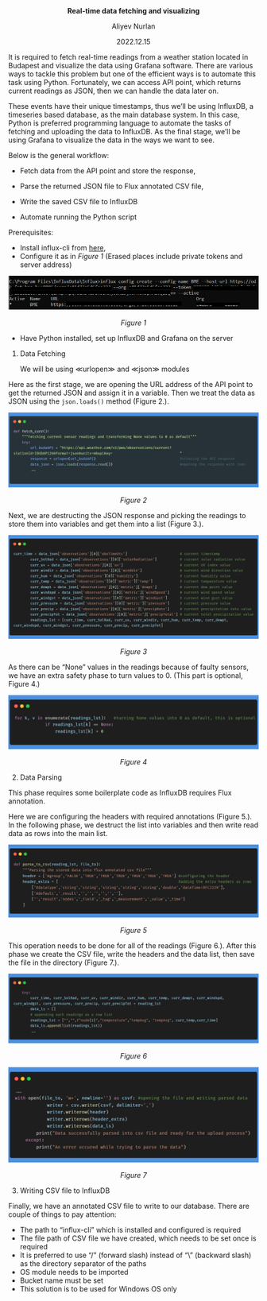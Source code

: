 <div align="center">
<b>Real-time data fetching and visualizing</b>

Aliyev Nurlan

2022.12.15
</div>

It is required to fetch real-time readings from a weather station located in Budapest and visualize the data using Grafana software. There are various ways to tackle this problem but one of the efficient ways is to automate this task using Python. Fortunately, we can access API point, which returns current readings as JSON, then we can handle the data later on.

These events have their unique timestamps, thus we’ll be using InfluxDB, a timeseries based database, as the main database system. In this case, Python is preferred programming language to automate the tasks of fetching and uploading the data to InfluxDB. As the final stage, we’ll be using Grafana to visualize the data in the ways we want to see.

Below is the general workflow:

 - Fetch data from the API point and store the response,

 - Parse the returned JSON file to Flux annotated CSV file,
 
- Write the saved CSV file to InfluxDB
   
- Automate running the Python script

Prerequisites:

- Install influx-cli from [here](https://docs.influxdata.com/influxdb/cloud/tools/influx-cli/),
- Configure it as in *Figure 1* (Erased places include private tokens and server address)

<div align="center">
<img src="https://github.com/nurlan-aliyev/weather-station-influxdb-grafana-python/blob/502a6ddc0768dedb2dfafb0f2e78ce8fba6de8cc/asset/influx_config.png" alt="Figure 1">
  <p><em>Figure 1</em></p>
</div>

 - Have Python installed, set up InfluxDB and Grafana on the server

1. Data Fetching

   We will be using ≪urlopen≫ and ≪json≫ modules
  
  Here as the first stage, we are opening the URL address of the API point to get the returned JSON and assign it in a variable. Then we treat the data as JSON using the `json.loads()` method (Figure 2.).
  
  <div align="center">
   <img src="https://github.com/nurlan-aliyev/weather-station-influxdb-grafana-python/blob/a5b84ef8fc4f54aec28b5a6b6c4950be262e0b87/asset/1.1e.png" alt="Figure 2">
   <p><em>Figure 2</em></p>
  </div>
  
  Next, we are destructing the JSON response and picking the readings to store them into variables and get them into a list (Figure 3.).
  
  <div align="center">
   <img src="https://github.com/nurlan-aliyev/weather-station-influxdb-grafana-python/blob/3d924d7c32609b680ade6f56493fee2f118fd709/asset/carbon%20(1).png" alt="Figure 3">
   <p><em>Figure 3</em></p>
  </div>

  As there can be “None” values in the readings because of faulty sensors, we have an extra safety phase to turn values to 0. (This part is optional, Figure 4.)
  
  <div align="center">
   <img src="https://github.com/nurlan-aliyev/weather-station-influxdb-grafana-python/blob/62089c50edec1ab62dea4b85b17843a116a97fb1/asset/carbon%20(2).png" alt="Figure 4">
   <p><em>Figure 4</em></p>
  </div>
  
2.  Data Parsing

  This phase requires some boilerplate code as InfluxDB requires Flux annotation.
  
  Here we are configuring the headers with required annotations (Figure 5.). In the following phase, we destruct the list into variables and then write read data as rows into the main list.
  
  
  <div align="center">
   <img src="https://github.com/nurlan-aliyev/weather-station-influxdb-grafana-python/blob/8a8daf941fa71516892589dacc234d764e92c219/asset/carbon%20(3).png" alt="Figure 5">
   <p><em>Figure 5</em></p>
  </div>
  
  This operation needs to be done for all of the readings (Figure 6.). After this phase we create the CSV file, write the headers and the data list, then save the file in the directory (Figure 7.).
  
  <div align="center">
   <img src="https://github.com/nurlan-aliyev/weather-station-influxdb-grafana-python/blob/e9e22a52db4eec8aaafe265b60ece9a29360bd91/asset/carbon%20(4).png" alt="Figure 6">
   <p><em>Figure 6</em></p>
  </div>
  
  <div align="center">
   <img src="https://github.com/nurlan-aliyev/weather-station-influxdb-grafana-python/blob/e9e22a52db4eec8aaafe265b60ece9a29360bd91/asset/carbon%20(5).png" alt="Figure 7">
   <p><em>Figure 7</em></p>
  </div>
  
 
3. 	Writing CSV file to InfluxDB  

 Finally, we have an annotated CSV file to write to our database. There are couple of things to pay attention:

- The path to “influx-cli” which is installed and configured is required 
-	The file path of CSV file we have created, which needs to be set once is required
-	It is preferred to use “/” (forward slash) instead of “\” (backward slash) as the directory separator of the paths
-	OS module needs to be imported
-	Bucket name must be set
-	This solution is to be used for Windows OS only
